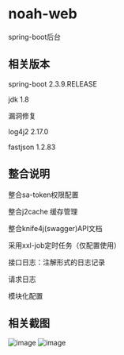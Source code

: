 # noah-web
spring-boot后台

## 相关版本
spring-boot  2.3.9.RELEASE

jdk 1.8

漏洞修复

log4j2 2.17.0

fastjson 1.2.83

## 整合说明
整合sa-token权限配置

整合j2cache 缓存管理

整合knife4j(swagger)API文档

采用xxl-job定时任务（仅配置使用）

接口日志：注解形式的日志记录

请求日志

模块化配置

## 相关截图
![image](https://user-images.githubusercontent.com/49887877/173273551-11bd61a7-1a0a-4c62-b272-4cc8b1d5c58e.png)
![image](https://user-images.githubusercontent.com/49887877/173273636-a3358699-8fd7-4be0-b5f4-88121acf97a8.png)
